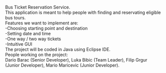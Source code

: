 Bus Ticket Reservation Service.  
This application is meant to help people with finding and reservating eligible bus tours.  
Features we want to implement are:  
-Choosing starting point and destination  
-Setting date and time  
-One way / two way tickets  
-Intuitive GUI  
The project will be coded in Java using Eclipse IDE.  
People working on the project:  
Dario Barac (Senior Developer), Luka Bibic (Team Leader), Filip Grgur (Junior Developer), Mario Maricevic (Junior Developer). 
	